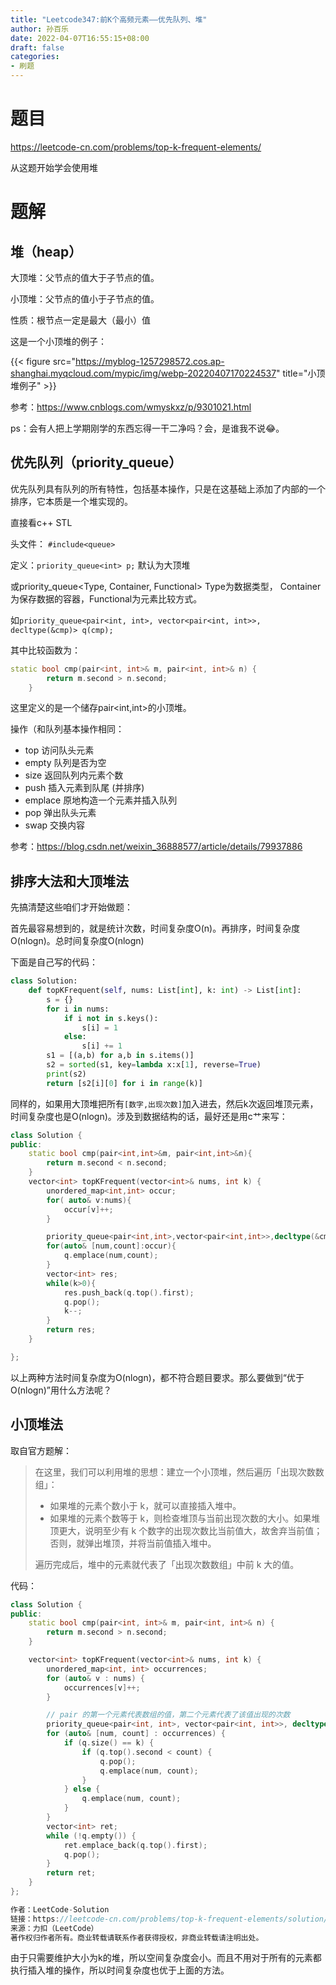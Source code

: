 ```yaml
---
title: "Leetcode347:前K个高频元素——优先队列、堆"
author: 孙百乐
date: 2022-04-07T16:55:15+08:00
draft: false
categories: 
- 刷题
---
```


# 题目

https://leetcode-cn.com/problems/top-k-frequent-elements/

从这题开始学会使用堆

# 题解

## 堆（heap）

大顶堆：父节点的值大于子节点的值。

小顶堆：父节点的值小于子节点的值。

性质：根节点一定是最大（最小）值

这是一个小顶堆的例子：

{{< figure src="https://myblog-1257298572.cos.ap-shanghai.myqcloud.com/mypic/img/webp-20220407170224537"  title="小顶堆例子" >}}

参考：https://www.cnblogs.com/wmyskxz/p/9301021.html

ps：会有人把上学期刚学的东西忘得一干二净吗？会，是谁我不说😂。

## 优先队列（priority_queue）

优先队列具有队列的所有特性，包括基本操作，只是在这基础上添加了内部的一个排序，它本质是一个堆实现的。

直接看c++ STL

头文件： `#include<queue>`

定义：`priority_queue<int> p;` 默认为大顶堆

或priority_queue<Type, Container, Functional> Type为数据类型， Container为保存数据的容器，Functional为元素比较方式。

如`priority_queue<pair<int, int>, vector<pair<int, int>>, decltype(&cmp)> q(cmp);`

其中比较函数为：

```c++
static bool cmp(pair<int, int>& m, pair<int, int>& n) {
        return m.second > n.second;
    }
```

这里定义的是一个储存pair<int,int>的小顶堆。

操作（和队列基本操作相同：

- top 访问队头元素
- empty 队列是否为空
- size 返回队列内元素个数
- push 插入元素到队尾 (并排序)
- emplace 原地构造一个元素并插入队列
- pop 弹出队头元素
- swap 交换内容

参考：https://blog.csdn.net/weixin_36888577/article/details/79937886

## 排序大法和大顶堆法

先搞清楚这些咱们才开始做题：

首先最容易想到的，就是统计次数，时间复杂度O(n)。再排序，时间复杂度O(nlogn)。总时间复杂度O(nlogn)

下面是自己写的代码：

```python
class Solution:
    def topKFrequent(self, nums: List[int], k: int) -> List[int]:
        s = {}
        for i in nums:
            if i not in s.keys():
                s[i] = 1
            else:
                s[i] += 1
        s1 = [(a,b) for a,b in s.items()]
        s2 = sorted(s1, key=lambda x:x[1], reverse=True)
        print(s2)
        return [s2[i][0] for i in range(k)]
```

同样的，如果用大顶堆把所有`[数字,出现次数]`加入进去，然后k次返回堆顶元素，时间复杂度也是O(nlogn)。涉及到数据结构的话，最好还是用c艹来写：

```c++
class Solution {
public:
    static bool cmp(pair<int,int>&m, pair<int,int>&n){
        return m.second < n.second;
    }
    vector<int> topKFrequent(vector<int>& nums, int k) {
        unordered_map<int,int> occur;
        for( auto& v:nums){
            occur[v]++;
        }

        priority_queue<pair<int,int>,vector<pair<int,int>>,decltype(&cmp)> q(cmp);
        for(auto& [num,count]:occur){
            q.emplace(num,count);
        }
        vector<int> res;
        while(k>0){
            res.push_back(q.top().first);
            q.pop();
            k--;
        }
        return res;
    }

};
```

以上两种方法时间复杂度为O(nlogn)，都不符合题目要求。那么要做到“优于O(nlogn)”用什么方法呢？

## 小顶堆法

取自官方题解：

> 在这里，我们可以利用堆的思想：建立一个小顶堆，然后遍历「出现次数数组」：
>
> * 如果堆的元素个数小于 k，就可以直接插入堆中。
> * 如果堆的元素个数等于 k，则检查堆顶与当前出现次数的大小。如果堆顶更大，说明至少有 k 个数字的出现次数比当前值大，故舍弃当前值；否则，就弹出堆顶，并将当前值插入堆中。
>
> 遍历完成后，堆中的元素就代表了「出现次数数组」中前 k 大的值。

代码：

```c++
class Solution {
public:
    static bool cmp(pair<int, int>& m, pair<int, int>& n) {
        return m.second > n.second;
    }

    vector<int> topKFrequent(vector<int>& nums, int k) {
        unordered_map<int, int> occurrences;
        for (auto& v : nums) {
            occurrences[v]++;
        }

        // pair 的第一个元素代表数组的值，第二个元素代表了该值出现的次数
        priority_queue<pair<int, int>, vector<pair<int, int>>, decltype(&cmp)> q(cmp);
        for (auto& [num, count] : occurrences) {
            if (q.size() == k) {
                if (q.top().second < count) {
                    q.pop();
                    q.emplace(num, count);
                }
            } else {
                q.emplace(num, count);
            }
        }
        vector<int> ret;
        while (!q.empty()) {
            ret.emplace_back(q.top().first);
            q.pop();
        }
        return ret;
    }
};

作者：LeetCode-Solution
链接：https://leetcode-cn.com/problems/top-k-frequent-elements/solution/qian-k-ge-gao-pin-yuan-su-by-leetcode-solution/
来源：力扣（LeetCode）
著作权归作者所有。商业转载请联系作者获得授权，非商业转载请注明出处。
```

由于只需要维护大小为k的堆，所以空间复杂度会小。而且不用对于所有的元素都执行插入堆的操作，所以时间复杂度也优于上面的方法。

